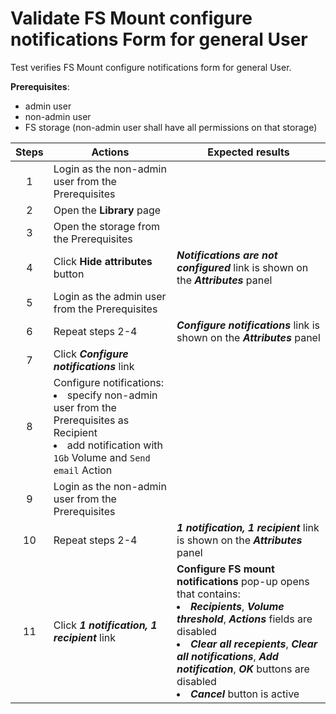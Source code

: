 # Validate FS Mount configure notifications Form for general User

Test verifies FS Mount configure notifications form for general User.

**Prerequisites**:
- admin user
- non-admin user
- FS storage (non-admin user shall have all permissions on that storage) 

| Steps | Actions | Expected results |
| :---: | --- | --- |
| 1 | Login as the non-admin user from the Prerequisites | |
| 2 | Open the **Library** page | |
| 3 | Open the storage from the Prerequisites | |
| 4 | Click **Hide attributes** button | ***Notifications are not configured*** link is shown on the ***Attributes*** panel |
| 5 | Login as the admin user from the Prerequisites | |
| 6 | Repeat steps 2-4 | ***Configure notifications*** link is shown on the ***Attributes*** panel |
| 7 | Click ***Configure notifications*** link | |
| 8 | Configure notifications: <li> specify non-admin user from the Prerequisites as Recipient <li> add notification with `1Gb` Volume and `Send email` Action | |
| 9 | Login as the non-admin user from the Prerequisites | |
| 10 | Repeat steps 2-4 | ***1 notification, 1 recipient*** link is shown on the ***Attributes*** panel |
| 11 | Click ***1 notification, 1 recipient*** link | **Configure FS mount notifications** pop-up opens that contains: <li> ***Recipients***, ***Volume threshold***, ***Actions*** fields are disabled <li> ***Clear all recepients***, ***Clear all notifications***, ***Add notification***, ***OK*** buttons are disabled <li> ***Cancel*** button is active |